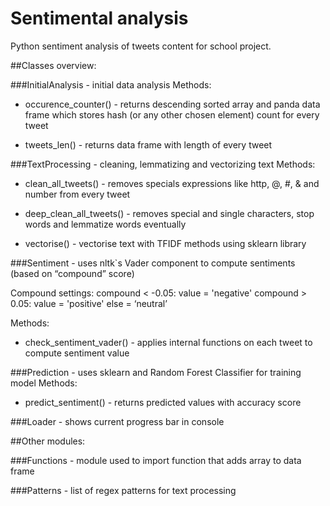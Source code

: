# Sentimental analysis
Python sentiment analysis of tweets content for school project.


##Classes overview:

###InitialAnalysis - initial data analysis
Methods: 
  - occurence_counter()  -  returns descending sorted array
  and panda data frame which stores hash (or any other chosen element) count for every tweet

  - tweets_len() - returns data frame with length of every tweet


###TextProcessing - cleaning, lemmatizing and vectorizing text
Methods:
  - clean_all_tweets() - removes specials expressions like http, @, #, & and number from every tweet

  - deep_clean_all_tweets() - removes special and single characters, stop words and lemmatize words eventually

  - vectorise() - vectorise text with TFIDF methods using sklearn library


###Sentiment - uses nltk`s Vader component to compute sentiments (based on “compound” score)

Compound settings:
compound < -0.05: value = 'negative'
compound > 0.05: value = 'positive'
else = ‘neutral’

Methods: 
  - check_sentiment_vader() - applies internal functions on each tweet to compute sentiment value

###Prediction - uses sklearn and Random Forest Classifier for training model
Methods: 
  - predict_sentiment() - returns predicted values with accuracy score

###Loader - shows current progress bar in console


##Other modules:

###Functions - module used to import function that adds array to data frame

###Patterns - list of regex patterns for text processing

